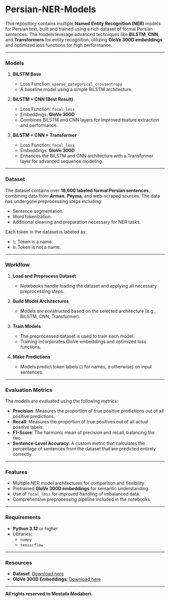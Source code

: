 # Persian-NER-Models  

This repository contains multiple **Named Entity Recognition (NER)** models for Persian text, built and trained using a rich dataset of formal Persian sentences. The models leverage advanced techniques like **BiLSTM**, **CNN**, and **Transformers** for entity recognition, utilizing **GloVe 300D embeddings** and optimized loss functions for high performance.

---

### Models  
1. **BiLSTM Base**  
   - Loss Function: `sparse_categorical_crossentropy`  
   - A baseline model using a simple BiLSTM architecture.

2. **BiLSTM + CNN (Best Result)**  
   - Loss Function: `focal_loss`  
   - Embeddings: **GloVe 300D**  
   - Combines BiLSTM and CNN layers for improved feature extraction and performance.

3. **BiLSTM + CNN + Transformer**  
   - Loss Function: `focal_loss`  
   - Embeddings: **GloVe 300D**  
   - Enhances the BiLSTM and CNN architecture with a Transformer layer for advanced sequence modeling.

---

### Dataset  
The dataset contains over **18,600 labeled formal Persian sentences**, combining data from **Arman**, **Peyma**, and web-scraped sources. The data has undergone preprocessing steps including:  
- Sentence segmentation.  
- Word tokenization.  
- Additional cleaning and preparation necessary for NER tasks.  

Each token in the dataset is labeled as:  
- `1`: Token is a name.  
- `0`: Token is not a name.  

---

### Workflow  
1. **Load and Preprocess Dataset**  
   - Notebooks handle loading the dataset and applying all necessary preprocessing steps.

2. **Build Model Architectures**  
   - Models are constructed based on the selected architecture (e.g., BiLSTM, CNN, Transformer).  

3. **Train Models**  
   - The preprocessed dataset is used to train each model.  
   - Training incorporates GloVe embeddings and optimized loss functions.  

4. **Make Predictions**  
   - Models predict token labels (`1` for names, `0` otherwise) on input sentences.

---

### Evaluation Metrics  
The models are evaluated using the following metrics:  
- **Precision**: Measures the proportion of true positive predictions out of all positive predictions.  
- **Recall**: Measures the proportion of true positives out of all actual positive labels.  
- **F1-Score**: The harmonic mean of precision and recall, balancing the two.  
- **Sentence-Level Accuracy**: A custom metric that calculates the percentage of sentences from the dataset that are predicted entirely correctly.  

---

### Features  
- Multiple NER model architectures for comparison and flexibility.  
- Pretrained **GloVe 300D embeddings** for semantic understanding.  
- Use of `focal_loss` for improved handling of imbalanced data.  
- Comprehensive preprocessing pipeline included in the notebooks.  

---

### Requirements  
- **Python 3.12** or higher  
- Libraries:  
  - `numpy`  
  - `tensorflow`  

---

### Resources  
- **Dataset**: [Download here](https://www.dropbox.com/scl/fi/ln64xjqlwd4665u9sp2bq/Full_Dataset.rar?rlkey=g5aa4zefy2xpj98n3x8ihjcp2&st=bg907w5p&dl=0)  
- **GloVe 300D Embeddings**: [Download here](https://raw.githubusercontent.com/HaniehP/PersianNER/refs/heads/master/glove300d.txt.zip)  

---

**All rights reserved to Mostafa Modaberi.**
